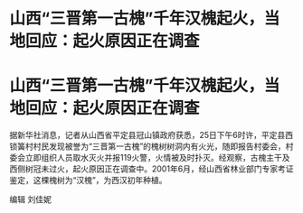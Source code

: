 # 山西“三晋第一古槐”千年汉槐起火，当地回应：起火原因正在调查

# 山西“三晋第一古槐”千年汉槐起火，当地回应：起火原因正在调查

据新华社消息，记者从山西省平定县冠山镇政府获悉，25日下午6时许，平定县西锁簧村村民发现被誉为“三晋第一古槐”的槐树树洞内有火光，随即报告村委会，村委会立即组织人员取水灭火并报119火警，火情被及时扑灭。经观察，古槐主干及西侧树冠未过火，起火原因正在调查中。2001年6月，经山西省林业部门专家考证鉴定，这棵槐树为“汉槐”，为西汉初年种植。

编辑 刘佳妮

